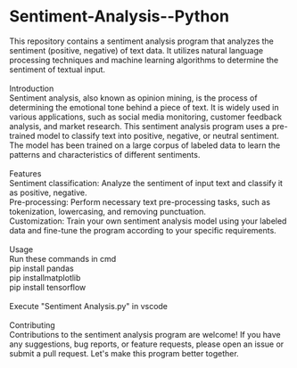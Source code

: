 # Sentiment-Analysis--Python
This repository contains a sentiment analysis program that analyzes the sentiment (positive, negative) of text data. It utilizes natural language processing techniques and machine learning algorithms to determine the sentiment of textual input.
<br/><br/>
Introduction <br/>
Sentiment analysis, also known as opinion mining, is the process of determining the emotional tone behind a piece of text. It is widely used in various applications, such as social media monitoring, customer feedback analysis, and market research.
This sentiment analysis program uses a pre-trained model to classify text into positive, negative, or neutral sentiment. The model has been trained on a large corpus of labeled data to learn the patterns and characteristics of different sentiments.
<br/><br/>
Features<br/>
Sentiment classification: Analyze the sentiment of input text and classify it as positive, negative. <br/>
Pre-processing: Perform necessary text pre-processing tasks, such as tokenization, lowercasing, and removing punctuation.<br/>
Customization: Train your own sentiment analysis model using your labeled data and fine-tune the program according to your specific requirements.<br/><br/>
Usage <br/>
Run these commands in cmd<br/>
pip install pandas<br/>
pip installmatplotlib<br/>
pip install tensorflow<br/>
<br/>
Execute "Sentiment Analysis.py" in vscode<br/><br/>
Contributing<br/>
Contributions to the sentiment analysis program are welcome! If you have any suggestions, bug reports, or feature requests, please open an issue or submit a pull request. Let's make this program better together.
